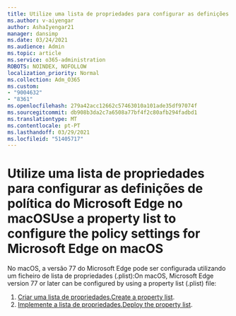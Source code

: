 ```yaml
---
title: Utilize uma lista de propriedades para configurar as definições de política do Microsoft Edge no macOS
ms.author: v-aiyengar
author: AshaIyengar21
manager: dansimp
ms.date: 03/24/2021
ms.audience: Admin
ms.topic: article
ms.service: o365-administration
ROBOTS: NOINDEX, NOFOLLOW
localization_priority: Normal
ms.collection: Adm_O365
ms.custom:
- "9004632"
- "8361"
ms.openlocfilehash: 279a42acc12662c57463010a101ade35df97074f
ms.sourcegitcommit: db908b3da2c7a6508a77bf4f2c80afb294fadbd1
ms.translationtype: MT
ms.contentlocale: pt-PT
ms.lasthandoff: 03/29/2021
ms.locfileid: "51405717"
---
```

# <a name="use-a-property-list-to-configure-the-policy-settings-for-microsoft-edge-on-macos"></a><span data-ttu-id="ff713-102">Utilize uma lista de propriedades para configurar as definições de política do Microsoft Edge no macOS</span><span class="sxs-lookup"><span data-stu-id="ff713-102">Use a property list to configure the policy settings for Microsoft Edge on macOS</span></span>

<span data-ttu-id="ff713-103">No macOS, a versão 77 do Microsoft Edge pode ser configurada utilizando um ficheiro de lista de propriedades (.plist):</span><span class="sxs-lookup"><span data-stu-id="ff713-103">On macOS, Microsoft Edge version 77 or later can be configured by using a property list (.plist) file:</span></span>

1. <span data-ttu-id="ff713-104">[Criar uma lista de propriedades.](https://go.microsoft.com/fwlink/?linkid=2134726)</span><span class="sxs-lookup"><span data-stu-id="ff713-104">[Create a property list](https://go.microsoft.com/fwlink/?linkid=2134726).</span></span>
1. <span data-ttu-id="ff713-105">[Implemente a lista de propriedades.](https://go.microsoft.com/fwlink/?linkid=2134727)</span><span class="sxs-lookup"><span data-stu-id="ff713-105">[Deploy the property list](https://go.microsoft.com/fwlink/?linkid=2134727).</span></span>
